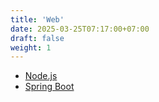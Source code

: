 ```yaml
---
title: 'Web'
date: 2025-03-25T07:17:00+07:00
draft: false
weight: 1
---
```


- [Node.js](./nodejs/)
- [Spring Boot](./spring-boot/)
